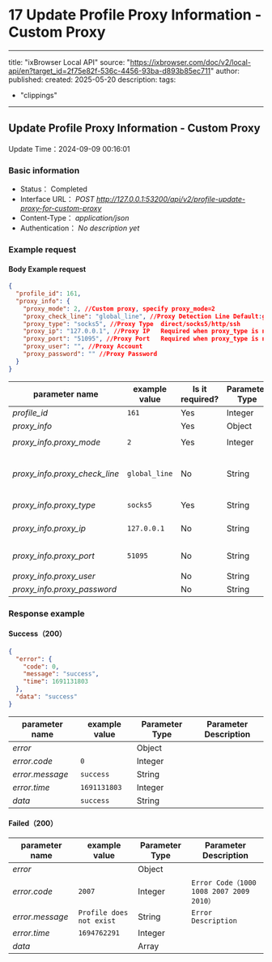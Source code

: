 # 17 Update Profile Proxy Information - Custom Proxy

---
title: "ixBrowser Local API"
source: "https://ixbrowser.com/doc/v2/local-api/en?target_id=2f75e82f-536c-4456-93ba-d893b85ec711"
author:
published:
created: 2025-05-20
description:
tags:
  - "clippings"
---

## Update Profile Proxy Information - Custom Proxy

Update Time：2024-09-09 00:16:01

### Basic information

- Status： Completed
- Interface URL： *POST* *http://127.0.0.1:53200/api/v2/profile-update-proxy-for-custom-proxy*
- Content-Type： *application/json*
- Authentication： *No description yet*

### Example request

#### Body Example request

```json
{
  "profile_id": 161,
  "proxy_info": {
    "proxy_mode": 2, //Custom proxy, specify proxy_mode=2
    "proxy_check_line": "global_line", //Proxy Detection Line Default:global_line proxy_mode is 2 or 4, effect when proxy_type is not direct
    "proxy_type": "socks5", //Proxy Type  direct/socks5/http/ssh
    "proxy_ip": "127.0.0.1", //Proxy IP   Required when proxy_type is not direct
    "proxy_port": "51095", //Proxy Port   Required when proxy_type is not direct
    "proxy_user": "", //Proxy Account
    "proxy_password": "" //Proxy Password
  }
}
```

| parameter name | example value | Is it required? | Parameter Type | Parameter Description |
| --- | --- | --- | --- | --- |
| *profile\_id* | `161` | Yes | Integer |  |
| *proxy\_info* |  | Yes | Object |  |
| *proxy\_info.proxy\_mode* | `2` | Yes | Integer | `Custom proxy, specify proxy_mode=2` |
| *proxy\_info.proxy\_check\_line* | `global_line` | No | String | `Proxy Detection Line Default:global_line proxy_mode is 2 or 4, effect when proxy_type is not direct` |
| *proxy\_info.proxy\_type* | `socks5` | Yes | String | `Proxy Type  direct/socks5/http/ssh` |
| *proxy\_info.proxy\_ip* | `127.0.0.1` | No | String | `Proxy IP   Required when proxy_type is not direct` |
| *proxy\_info.proxy\_port* | `51095` | No | String | `Proxy Port   Required when proxy_type is not direct` |
| *proxy\_info.proxy\_user* |  | No | String | `Proxy Account` |
| *proxy\_info.proxy\_password* |  | No | String | `Proxy Password` |

### Response example

#### Success（200）

```json
{
  "error": {
    "code": 0,
    "message": "success",
    "time": 1691131803
  },
  "data": "success"
}
```

| parameter name | example value | Parameter Type | Parameter Description |
| --- | --- | --- | --- |
| *error* |  | Object |  |
| *error.code* | `0` | Integer |  |
| *error.message* | `success` | String |  |
| *error.time* | `1691131803` | Integer |  |
| *data* | `success` | String |  |

#### Failed（200）

| parameter name | example value | Parameter Type | Parameter Description |
| --- | --- | --- | --- |
| *error* |  | Object |  |
| *error.code* | `2007` | Integer | `Error Code（1000 1008 2007 2009 2010）` |
| *error.message* | `Profile does not exist` | String | `Error Description` |
| *error.time* | `1694762291` | Integer |  |
| *data* |  | Array |  |